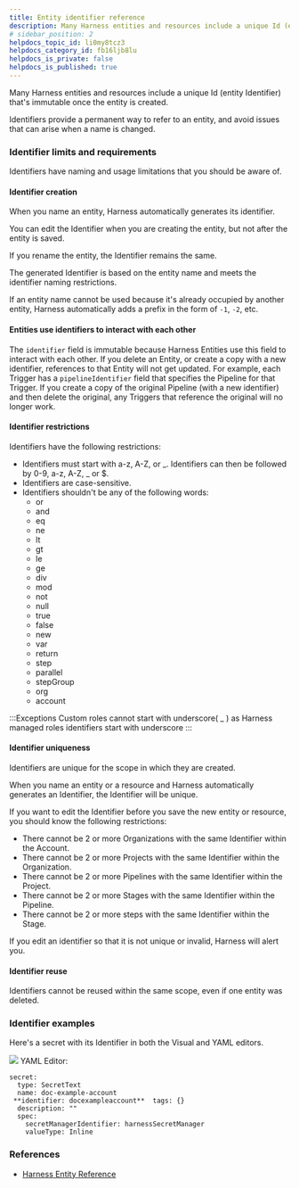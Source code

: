 ```yaml
---
title: Entity identifier reference
description: Many Harness entities and resources include a unique Id (entity Identifier) that's immutable once the entity is created. Identifiers provide a permanent way to refer to an entity, and avoid issues th…
# sidebar_position: 2
helpdocs_topic_id: li0my8tcz3
helpdocs_category_id: fb16ljb8lu
helpdocs_is_private: false
helpdocs_is_published: true
---
```


Many Harness entities and resources include a unique Id (entity Identifier) that's immutable once the entity is created.

Identifiers provide a permanent way to refer to an entity, and avoid issues that can arise when a name is changed.

### Identifier limits and requirements

Identifiers have naming and usage limitations that you should be aware of.

#### Identifier creation

When you name an entity, Harness automatically generates its identifier.

You can edit the Identifier when you are creating the entity, but not after the entity is saved.

If you rename the entity, the Identifier remains the same.

The generated Identifier is based on the entity name and meets the identifier naming restrictions.

If an entity name cannot be used because it's already occupied by another entity, Harness automatically adds a prefix in the form of `-1`, `-2`, etc.

#### Entities use identifiers to interact with each other

The `identifier` field is immutable because Harness Entities use this field to interact with each other. If you delete an Entity, or create a copy with a new identifier, references to that Entity will not get updated. For example, each Trigger has a `pipelineIdentifier` field that specifies the Pipeline for that Trigger. If you create a copy of the original Pipeline (with a new identifier) and then delete the original, any Triggers that reference the original will no longer work.

#### Identifier restrictions

Identifiers have the following restrictions:

* Identifiers must start with a-z, A-Z, or \_. Identifiers can then be followed by 0-9, a-z, A-Z, \_ or $.
* Identifiers are case-sensitive. 
* Identifiers shouldn't be any of the following words:
	+ or
	+ and
	+ eq
	+ ne
	+ lt
	+ gt
	+ le
	+ ge
	+ div
	+ mod
	+ not
	+ null
	+ true
	+ false
	+ new
	+ var
	+ return
	+ step
	+ parallel
	+ stepGroup
	+ org
	+ account

:::Exceptions
Custom roles cannot start with underscore( _ ) as Harness managed roles identifiers start with underscore
:::

#### Identifier uniqueness

Identifiers are unique for the scope in which they are created.

When you name an entity or a resource and Harness automatically generates an Identifier, the Identifier will be unique.

If you want to edit the Identifier before you save the new entity or resource, you should know the following restrictions:

* There cannot be 2 or more Organizations with the same Identifier within the Account.
* There cannot be 2 or more Projects with the same Identifier within the Organization.
* There cannot be 2 or more Pipelines with the same Identifier within the Project.
* There cannot be 2 or more Stages with the same Identifier within the Pipeline.
* There cannot be 2 or more steps with the same Identifier within the Stage.

If you edit an identifier so that it is not unique or invalid, Harness will alert you.

#### Identifier reuse

Identifiers cannot be reused within the same scope, even if one entity was deleted.

### Identifier examples

Here's a secret with its Identifier in both the Visual and YAML editors.

![](./static/entity-identifier-reference-17.png)
YAML Editor:


```
secret:  
  type: SecretText  
  name: doc-example-account  
 **identifier: docexampleaccount**  tags: {}  
  description: ""  
  spec:  
    secretManagerIdentifier: harnessSecretManager  
    valueType: Inline
```
### References

* [Harness Entity Reference](harness-entity-reference.md)

